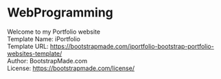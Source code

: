 # WebProgramming
Welcome to my Portfolio website<br>
Template Name: iPortfolio<br>
Template URL: https://bootstrapmade.com/iportfolio-bootstrap-portfolio-websites-template/<br>
Author: BootstrapMade.com<br>
License: https://bootstrapmade.com/license/<br>
